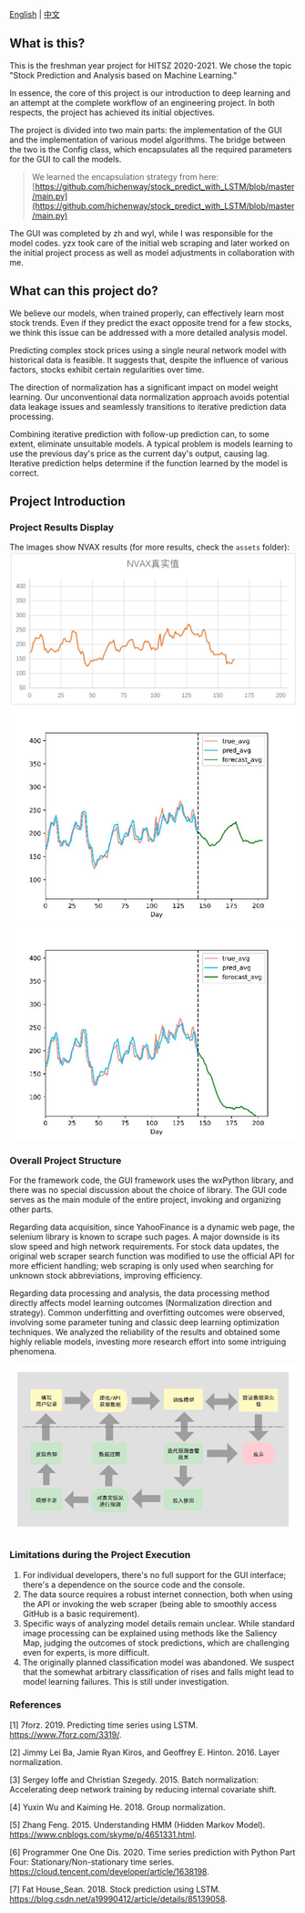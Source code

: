 [English](README.md) | [中文](README_zh.md)

## What is this?

This is the freshman year project for HITSZ 2020-2021. We chose the topic "Stock Prediction and Analysis based on Machine Learning."

In essence, the core of this project is our introduction to deep learning and an attempt at the complete workflow of an engineering project. In both respects, the project has achieved its initial objectives.

The project is divided into two main parts: the implementation of the GUI and the implementation of various model algorithms. The bridge between the two is the Config class, which encapsulates all the required parameters for the GUI to call the models.

> We learned the encapsulation strategy from here: [https://github.com/hichenway/stock_predict_with_LSTM/blob/master/main.py](https://github.com/hichenway/stock_predict_with_LSTM/blob/master/main.py)

The GUI was completed by zh and wyl, while I was responsible for the model codes. yzx took care of the initial web scraping and later worked on the initial project process as well as model adjustments in collaboration with me.

## What can this project do?

We believe our models, when trained properly, can effectively learn most stock trends. Even if they predict the exact opposite trend for a few stocks, we think this issue can be addressed with a more detailed analysis model.

Predicting complex stock prices using a single neural network model with historical data is feasible. It suggests that, despite the influence of various factors, stocks exhibit certain regularities over time.

The direction of normalization has a significant impact on model weight learning. Our unconventional data normalization approach avoids potential data leakage issues and seamlessly transitions to iterative prediction data processing.

Combining iterative prediction with follow-up prediction can, to some extent, eliminate unsuitable models. A typical problem is models learning to use the previous day's price as the current day's output, causing lag. Iterative prediction helps determine if the function learned by the model is correct.

## Project Introduction

### Project Results Display

The images show NVAX results (for more results, check the `assets` folder):
![fig_1](assets/NVAX_true.png)
![fig_2](assets/NVAX_forecast_1.png)
![fig_3](assets/NVAX_forecast_2.png)

### Overall Project Structure

For the framework code, the GUI framework uses the wxPython library, and there was no special discussion about the choice of library. The GUI code serves as the main module of the entire project, invoking and organizing other parts.

Regarding data acquisition, since YahooFinance is a dynamic web page, the selenium library is known to scrape such pages. A major downside is its slow speed and high network requirements. For stock data updates, the original web scraper search function was modified to use the official API for more efficient handling; web scraping is only used when searching for unknown stock abbreviations, improving efficiency.

Regarding data processing and analysis, the data processing method directly affects model learning outcomes (Normalization direction and strategy). Common underfitting and overfitting outcomes were observed, involving some parameter tuning and classic deep learning optimization techniques. We analyzed the reliability of the results and obtained some highly reliable models, investing more research effort into some intriguing phenomena.

![procedure](assets/procedure.png)

### Limitations during the Project Execution

1. For individual developers, there's no full support for the GUI interface; there's a dependence on the source code and the console.
2. The data source requires a robust internet connection, both when using the API or invoking the web scraper (being able to smoothly access GitHub is a basic requirement).
3. Specific ways of analyzing model details remain unclear. While standard image processing can be explained using methods like the Saliency Map, judging the outcomes of stock predictions, which are challenging even for experts, is more difficult.
4. The originally planned classification model was abandoned. We suspect that the somewhat arbitrary classification of rises and falls might lead to model learning failures. This is still under investigation.

### References

[1] 7forz. 2019. Predicting time series using LSTM. https://www.7forz.com/3319/.

[2] Jimmy Lei Ba, Jamie Ryan Kiros, and Geoffrey E. Hinton. 2016. Layer normalization.

[3] Sergey Ioffe and Christian Szegedy. 2015. Batch normalization: Accelerating deep network training by reducing internal covariate shift.

[4] Yuxin Wu and Kaiming He. 2018. Group normalization.

[5] Zhang Feng. 2015. Understanding HMM (Hidden Markov Model). https://www.cnblogs.com/skyme/p/4651331.html.

[6] Programmer One One Dis. 2020. Time series prediction with Python Part Four: Stationary/Non-stationary time series. https://cloud.tencent.com/developer/article/1638198.

[7] Fat House_Sean. 2018. Stock prediction using LSTM. https://blog.csdn.net/a19990412/article/details/85139058.
